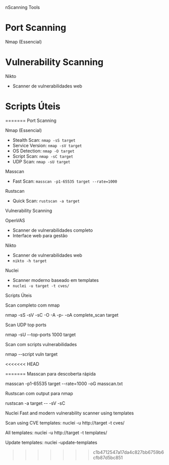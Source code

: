 nScanning Tools

# Port Scanning

Nmap (Essencial)

# Vulnerability Scanning

 Nikto
- Scanner de vulnerabilidades web

# Scripts Úteis
=======
Port Scanning

Nmap (Essencial)
- Stealth Scan: `nmap -sS target`
- Service Version: `nmap -sV target`
- OS Detection: `nmap -O target`
- Script Scan: `nmap -sC target`
- UDP Scan: `nmap -sU target`

 Masscan
- Fast Scan: `masscan -p1-65535 target --rate=1000`

 Rustscan
- Quick Scan: `rustscan -a target`

 Vulnerability Scanning

 OpenVAS
- Scanner de vulnerabilidades completo
- Interface web para gestão

 Nikto
- Scanner de vulnerabilidades web
- `nikto -h target`

 Nuclei
- Scanner moderno baseado em templates
- `nuclei -u target -t cves/`

Scripts Úteis

Scan completo com nmap

nmap -sS -sV -sC -O -A -p- -oA complete_scan target

Scan UDP top ports

nmap -sU --top-ports 1000 target

Scan com scripts vulnerabilidades

nmap --script vuln target

<<<<<<< HEAD



=======
Masscan para descoberta rápida

masscan -p1-65535 target --rate=1000 -oG masscan.txt

Rustscan com output para nmap

rustscan -a target -- -sV -sC

Nuclei
Fast and modern vulnerability scanner using templates

Scan using CVE templates:
nuclei -u http://target -t cves/

All templates:
nuclei -u http://target -t templates/

Update templates:
nuclei -update-templates
>>>>>>> c1b4712547a17da4c827bb6759b6cfb87d5bc851

